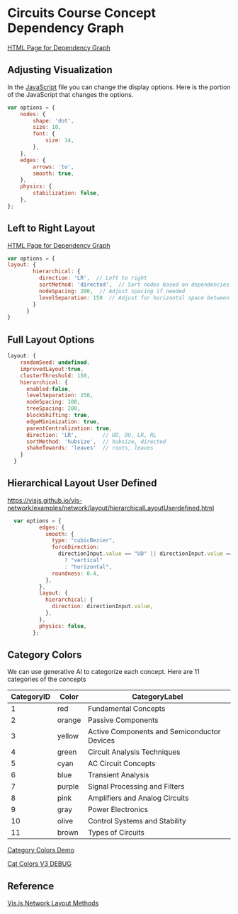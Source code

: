 # Circuits Course Concept Dependency Graph

[HTML Page for Dependency Graph](./dep-graph.html)

## Adjusting Visualization

In the [JavaScript](script.js) file you can change the display options.
Here is the portion of the JavaScript that changes the options.

```js
var options = {
    nodes: {
        shape: 'dot',
        size: 10,
        font: {
            size: 14,
        },
    },
    edges: {
        arrows: 'to',
        smooth: true,
    },
    physics: {
        stabilization: false,
    },
};
```

## Left to Right Layout

[HTML Page for Dependency Graph](./lr-layout.html)

```js
var options = {
layout: {
        hierarchical: {
          direction: 'LR',  // Left to right
          sortMethod: 'directed',  // Sort nodes based on dependencies
          nodeSpacing: 200,  // Adjust spacing if needed
          levelSeparation: 150  // Adjust for horizontal space between levels
        }
      }
}
```

## Full Layout Options

```js
layout: {
    randomSeed: undefined,
    improvedLayout:true,
    clusterThreshold: 150,
    hierarchical: {
      enabled:false,
      levelSeparation: 150,
      nodeSpacing: 100,
      treeSpacing: 200,
      blockShifting: true,
      edgeMinimization: true,
      parentCentralization: true,
      direction: 'LR',        // UD, DU, LR, RL
      sortMethod: 'hubsize',  // hubsize, directed
      shakeTowards: 'leaves'  // roots, leaves
    }
  }
  ```

## Hierarchical Layout User Defined
https://visjs.github.io/vis-network/examples/network/layout/hierarchicalLayoutUserdefined.html

```js
  var options = {
          edges: {
            smooth: {
              type: "cubicBezier",
              forceDirection:
                directionInput.value == "UD" || directionInput.value == "DU"
                  ? "vertical"
                  : "horizontal",
              roundness: 0.4,
            },
          },
          layout: {
            hierarchical: {
              direction: directionInput.value,
            },
          },
          physics: false,
        };
```

## Category Colors

We can use generative AI to categorize each concept.
Here are 11 categories of the concepts

| CategoryID | Color  | CategoryLabel                                |
|------------|--------|----------------------------------------------|
| 1          | red    | Fundamental Concepts                         |
| 2          | orange | Passive Components                           |
| 3          | yellow | Active Components and Semiconductor Devices  |
| 4          | green  | Circuit Analysis Techniques                  |
| 5          | cyan   | AC Circuit Concepts                          |
| 6          | blue   | Transient Analysis                           |
| 7          | purple | Signal Processing and Filters                |
| 8          | pink   | Amplifiers and Analog Circuits               |
| 9          | gray   | Power Electronics                            |
| 10         | olive  | Control Systems and Stability                |
| 11         | brown  | Types of Circuits                            |


[Category Colors Demo](./category-colors.html)

[Cat Colors V3 DEBUG](./cat-colors-3.html)

## Reference

[Vis.js Network Layout Methods](https://visjs.github.io/vis-network/docs/network/#methodLayout)